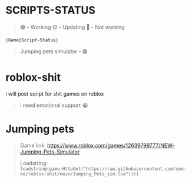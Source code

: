 # SCRIPTS-STATUS
>:green_circle: - Working
>:yellow_circle: - Updating
>:red_circle: - Not working

```|Game|Script-Status|```

>Jumping pets simulator - :green_circle:

# roblox-shit
i will post script for shit games on roblox
> i need emotional support :sob:
# Jumping pets
> Game link: https://www.roblox.com/games/12639799777/NEW-Jumping-Pets-Simulator
> 
> Loadstring: ```loadstring(game:HttpGet("https://raw.githubusercontent.com/smo-ke/roblox-shit/main/Jumping_Pets_sim.lua"))()```

